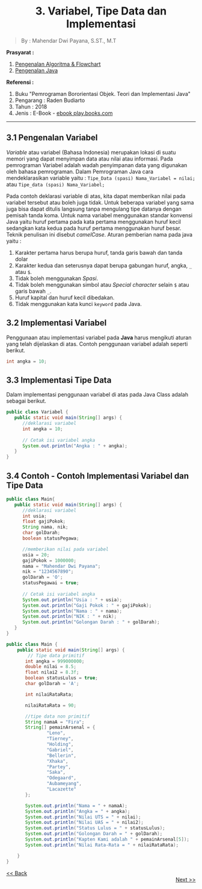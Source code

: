 
<h1><center>3. Variabel, Tipe Data dan Implementasi</center></h1>
<style>
   .mermaid {
      background-color: opaque;
      size: 50%;
      margin: auto;
      text-align: center;
   }
</style>

> By : Mahendar Dwi Payana, S.ST., M.T

**Prasyarat :**
1. [Pengenalan Algoritma & Flowchart](1.%20Pengenalan%20Flowchart.md)
2. [Pengenalan Java](2.%20Pengenalan%20Java.md)

**Referensi :**
1. Buku "Pemrograman Bororientasi Objek. Teori dan Implementasi Java" 
2. Pengarang : Raden Budiarto
3. Tahun : 2018
4. Jenis : E-Book - [ebook play.books.com](https://play.google.com/books/reader?id=o_kdEAAAQBAJ&pg=GBS.PR8)

---

## 3.1 Pengenalan Variabel

*Variable* atau variabel (Bahasa Indonesia) merupakan lokasi di suatu memori yang dapat menyimpan data atau nilai atau informasi. Pada pemrograman Variabel adalah wadah penyimpanan data yang digunakan oleh bahasa pemrograman. 
Dalam Pemrograman Java cara mendeklarasikan variable yaitu :
`Tipe_Data (spasi) Nama_Variabel = nilai;`
atau
`Tipe_data (spasi) Nama_Variabel;`

Pada contoh deklarasi variable di atas, kita dapat memberikan nilai pada variabel tersebut atau boleh juga tidak. Untuk beberapa variabel yang sama juga bisa dapat ditulis langsung tanpa mengulang tipe datanya dengan pemisah tanda koma.
Untuk nama variabel menggunakan standar konvensi Java yaitu huruf pertama pada kata pertama menggunakan huruf kecil sedangkan kata kedua pada huruf pertama menggunakan huruf besar. Teknik penulisan ini disebut *camelCase*.
Aturan pemberian nama pada java yaitu : 
1. Karakter pertama harus berupa huruf, tanda garis bawah dan tanda dolar
2. Karakter kedua dan seterusnya dapat berupa gabungan huruf, angka, `_` atau `$`.
3. Tidak boleh menggunakan *Spasi*.
4. Tidak boleh menggunakan simbol atau *Special character* selain `$` atau garis bawah `_`.
5. Huruf kapital dan huruf kecil dibedakan.
6. Tidak menggunakan kata kunci `keyword` pada Java.

## 3.2 Implementasi Variabel

Penggunaan atau implementasi variabel pada **Java** harus mengikuti aturan yang telah dijelaskan di atas. Contoh penggunaan variabel adalah seperti berikut.
```java
int angka = 10;
```

## 3.3 Implementasi Tipe Data

Dalam implementasi penggunaan variabel di atas pada Java Class adalah sebagai berikut.

```java
public class Variabel {
   public static void main(String[] args) {
      //deklarasi variabel
      int angka = 10;
      
      // Cetak isi variabel angka
      System.out.println("Angka : " + angka);
   }
}
```

## 3.4 Contoh - Contoh Implementasi Variabel dan Tipe Data
```java
public class Main{
   public static void main(String[] args) {
      //deklarasi variabel
      int usia;
      float gajiPokok;
      String nama, nik;
      char golDarah;
      boolean statusPegawa;

      //memberikan nilai pada variabel
      usia = 20;
      gajiPokok = 1000000;
      nama = "Mahendar Dwi Payana";
      nik = "1234567890";
      golDarah = 'O';
      statusPegawai = true;
      
      // Cetak isi variabel angka
      System.out.println("Usia : " + usia);
      System.out.println("Gaji Pokok : " + gajiPokok);
      System.out.println("Nama : " + nama);
      System.out.println("NIK : " + nik);
      System.out.println("Golongan Darah : " + golDarah);
   }
}
```

```java
public class Main {
    public static void main(String[] args) {
        // Tipe data primitif
       int angka = 999000000;
       double nilai = 8.5;
       float nilai2 = 8.3f;
       boolean statusLulus = true;
       char golDarah = 'A';

       int nilaiRataRata;

       nilaiRataRata = 90;

       //tipe data non primitif
       String namaA = "Fira";
       String[] pemainArsenal = {
               "Leno",
               "Tierney",
               "Holding",
               "Gabriel",
               "Bellerin",
               "Xhaka",
               "Partey",
               "Saka",
               "Odegaard",
               "Aubameyang",
               "Lacazette"
       };

       System.out.println("Nama = " + namaA);
       System.out.println("Angka = " + angka);
       System.out.println("Nilai UTS = " + nilai);
       System.out.println("Nilai UAS = " + nilai2);
       System.out.println("Status Lulus = " + statusLulus);
       System.out.println("Golongan Darah = " + golDarah);
       System.out.println("Kapten Kami adalah " + pemainArsenal[5]);
       System.out.println("Nilai Rata-Rata = " + nilaiRataRata);

    }
}
```

<div align="left">
      <a href="2. Pengenalan Java.md"><< Back</a>
</div>
<div align="right">
    <a href="4. Operator dan Ekspresi.md">Next >> </a>
</div>

